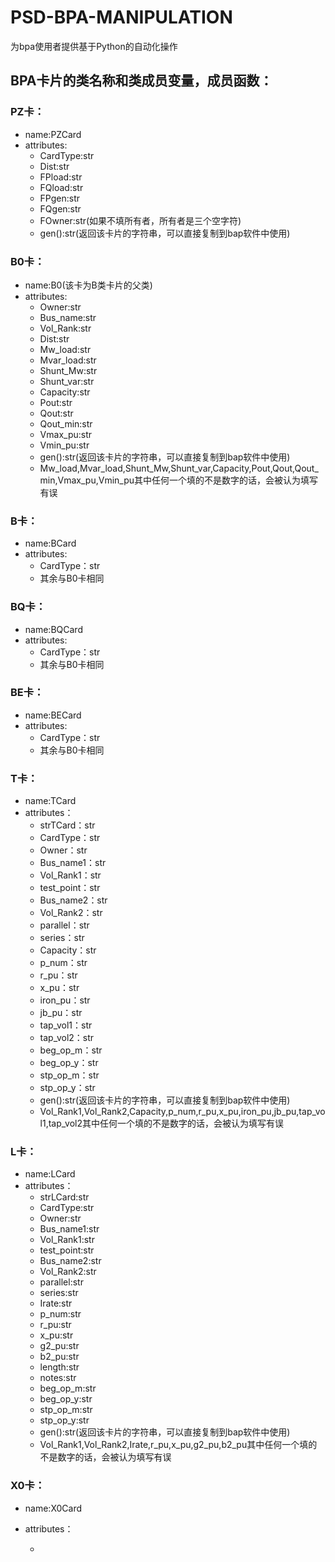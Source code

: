 # PSD-BPA-MANIPULATION
为bpa使用者提供基于Python的自动化操作

## BPA卡片的类名称和类成员变量，成员函数：
### PZ卡：  
- name:PZCard   
- attributes:   
  - CardType:str
  - Dist:str
  - FPload:str
  - FQload:str
  - FPgen:str
  - FQgen:str
  - FOwner:str(如果不填所有者，所有者是三个空字符)
  - gen():str(返回该卡片的字符串，可以直接复制到bap软件中使用)
### B0卡：
- name:B0(该卡为B类卡片的父类)
- attributes:
  - Owner:str
  - Bus_name:str
  - Vol_Rank:str
  - Dist:str
  - Mw_load:str
  - Mvar_load:str
  - Shunt_Mw:str
  - Shunt_var:str
  - Capacity:str
  - Pout:str
  - Qout:str
  - Qout_min:str
  - Vmax_pu:str
  - Vmin_pu:str
  - gen():str(返回该卡片的字符串，可以直接复制到bap软件中使用)
  - Mw_load,Mvar_load,Shunt_Mw,Shunt_var,Capacity,Pout,Qout,Qout_min,Vmax_pu,Vmin_pu其中任何一个填的不是数字的话，会被认为填写有误
 ### B卡： 
 - name:BCard
 - attributes:
   - CardType：str
   - 其余与B0卡相同
 ### BQ卡： 
 - name:BQCard
 - attributes:
   - CardType：str
   - 其余与B0卡相同
 ### BE卡： 
 - name:BECard
 - attributes:
   - CardType：str
   - 其余与B0卡相同
 ### T卡：
 - name:TCard
 - attributes：
   - strTCard：str
   - CardType：str
   - Owner：str
   - Bus_name1：str
   - Vol_Rank1：str
   - test_point：str
   - Bus_name2：str
   - Vol_Rank2：str
   - parallel：str
   - series：str
   - Capacity：str
   - p_num：str
   - r_pu：str
   - x_pu：str
   - iron_pu：str
   - jb_pu：str
   - tap_vol1：str
   - tap_vol2：str
   - beg_op_m：str
   - beg_op_y：str
   - stp_op_m：str
   - stp_op_y：str
   - gen():str(返回该卡片的字符串，可以直接复制到bap软件中使用)
   - Vol_Rank1,Vol_Rank2,Capacity,p_num,r_pu,x_pu,iron_pu,jb_pu,tap_vol1,tap_vol2其中任何一个填的不是数字的话，会被认为填写有误
 ### L卡：
 - name:LCard
 - attributes：
   - strLCard:str
   - CardType:str
   - Owner:str
   - Bus_name1:str
   - Vol_Rank1:str
   - test_point:str
   - Bus_name2:str
   - Vol_Rank2:str
   - parallel:str
   - series:str
   - Irate:str
   - p_num:str
   - r_pu:str
   - x_pu:str
   - g2_pu:str
   - b2_pu:str
   - length:str
   - notes:str
   - beg_op_m:str
   - beg_op_y:str
   - stp_op_m:str
   - stp_op_y:str
   - gen():str(返回该卡片的字符串，可以直接复制到bap软件中使用)
   - Vol_Rank1,Vol_Rank2,Irate,r_pu,x_pu,g2_pu,b2_pu其中任何一个填的不是数字的话，会被认为填写有误
 ### X0卡：
 - name:X0Card
 - attributes：






















   - 








  
